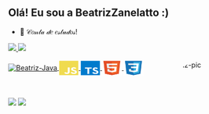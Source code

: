 ## Olá! Eu sou a BeatrizZanelatto :)

- 🌱 𝒞𝑜𝓃𝓉𝒶 𝒹𝑒 𝑒𝓈𝓉𝓊𝒹𝑜𝓈!

<div align="left">
  <a href="https://github.com/BeatrizZanelatto">
  <img height="180em" src="https://github-readme-stats.vercel.app/api?username=BeatrizZanelatto&show_icons=true&theme=synthwave&include_all_commits=true&count_private=true"/>
  <img height="180em" src="https://github-readme-stats.vercel.app/api/top-langs/?username=BeatrizZanelatto&layout=compact&langs_count=7&theme=synthwave"/>
</div>
  <div style="display: inline_block"><br>
  <img align="center" alt="Beatriz-Java" height="30" width="40" src="https://cdn.jsdelivr.net/gh/devicons/devicon/icons/java/java-plain.svg">
  <img align="center" alt="Beatriz-Js" height="30" width="40" src="https://raw.githubusercontent.com/devicons/devicon/master/icons/javascript/javascript-plain.svg">
  <img align="center" alt="Beatriz-Ts" height="30" width="40" src="https://raw.githubusercontent.com/devicons/devicon/master/icons/typescript/typescript-plain.svg">
  <img align="center" alt="Elane-HTML" height="30" width="40" src="https://raw.githubusercontent.com/devicons/devicon/master/icons/html5/html5-original.svg">
  <img align="center" alt="Elane-CSS" height="30" width="40" src="https://raw.githubusercontent.com/devicons/devicon/master/icons/css3/css3-original.svg">
  <img align="right" alt="Beatriz-pic" height="200" width="200" style="border-radius:50% " src="https://user-images.githubusercontent.com/104568663/230480076-88236b7a-9ef5-4de1-b847-da8b22dfc63c.gif">
</div>

  
  ##
 
</br>
<div> 
  <a href="https://www.instagram.com/beatriz_zanelatto/" target="_blank"><img src="https://img.shields.io/badge/-Instagram-%23E4405F?style=for-the-badge&logo=instagram&logoColor=white" target="_blank"></a>
  <a href = "mailto:beatrizzanelatt6@gmail.com"><img src="https://img.shields.io/badge/-Gmail-%23333?style=for-the-badge&logo=gmail&logoColor=white" target="_blank"></a>
</div>


